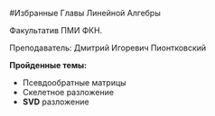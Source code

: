 #Избранные Главы Линейной Алгебры

Факультатив ПМИ ФКН. 

Преподаватель: Дмитрий Игоревич Пионтковский

<b>Пройденные темы:</b>
* Псевдообратные матрицы
* Скелетное разложение 
* **SVD** разложение
